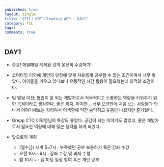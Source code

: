 ```yaml
---
published: true
layout: single
title: "[TIL] KDT Clouding APP - DAY1"
category: TIL
tags:
comments: true
---
```


## DAY1

- 중요! 매일매일 계획된 강의 온전히 수강하기!
- 코어타임 이외에 개인의 일정에 맞게 자유롭게 공부할 수 있는 조건이여서 너무 좋았다. 아이들을 키우고 있다보니 유동적인 시간 활용이 필요했는데 최적의 조건이다.
- 팀 빌딩 미션; 협업이 잘 되는 개발자로서 적극적이고 소통하는 역량을 키워주기 위한 목적이라고 생각한다. 좋은 취지. 하지만… 너무 오랜만에 처음 보는 사람들과 만나서 이야기해보는 자리여서 어색함에 약간 숨막히고 웃음만 나왔지만 즐거웠다.
- Grepp CTO 이확영님의 특강도 좋았다. 공감이 되는 이야기도 많았고, 좋은 개발자로서 필요한 역량에 대해 많은 생각을 하게 되었다.

- 앞으로의 계획
    - (월수금) 새벽 5~7시 : 부족했던 공부 보충하기 혹은 강좌 수강
    - 오전 10시~6시 : 강좌 수강 및 과제 수행
    - 밤 10시 ~ : 팀 미팅 일정 참여 혹은 개인 공부